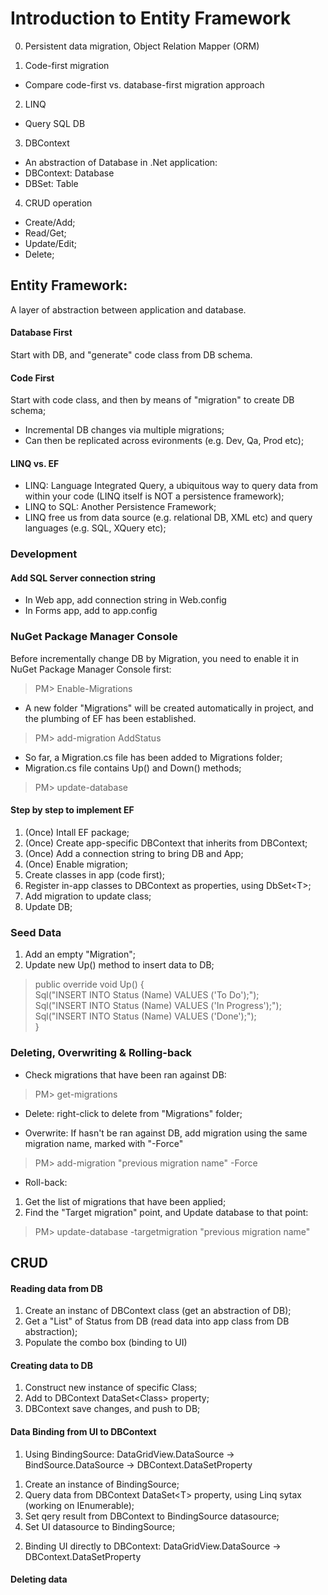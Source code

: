 # Introduction to Entity Framework
0. Persistent data migration, Object Relation Mapper (ORM)

1. Code-first migration
- Compare code-first vs. database-first migration approach

2. LINQ
- Query SQL DB

3. DBContext
- An abstraction of Database in .Net application:
- DBContext: Database
- DBSet: Table

4. CRUD operation
- Create/Add;
- Read/Get;
- Update/Edit;
- Delete;

## Entity Framework:
A layer of abstraction between application and database.

#### Database First
Start with DB, and "generate" code class from DB schema.

#### Code First
Start with code class, and then by means of "migration" to create DB schema;
- Incremental DB changes via multiple migrations;
- Can then be replicated across evironments (e.g. Dev, Qa, Prod etc);

#### LINQ vs. EF
- LINQ: Language Integrated Query, a ubiquitous way to query data from within your code (LINQ itself is NOT a persistence framework);
- LINQ to SQL: Another Persistence Framework;
- LINQ free us from data source (e.g. relational DB, XML etc) and query languages (e.g. SQL, XQuery etc);

### Development
#### Add SQL Server connection string
- In Web app, add connection string in Web.config
- In Forms app, add to app.config

### NuGet Package Manager Console 
Before incrementally change DB by Migration, you need to enable it in NuGet Package Manager Console first:
> PM> Enable-Migrations

* A new folder "Migrations" will be created automatically in project, and the plumbing of EF has been established.

> PM> add-migration AddStatus
* So far, a Migration.cs file has been added to Migrations folder;
* Migration.cs file contains Up() and Down() methods;

> PM> update-database

#### Step by step to implement EF
1. (Once) Intall EF package;
2. (Once) Create app-specific DBContext that inherits from DBContext;
3. (Once) Add a connection string to bring DB and App;
4. (Once) Enable migration;
5. Create classes in app (code first);
6. Register in-app classes to DBContext as properties, using DbSet\<T\>;
7. Add migration to update class;
8. Update DB;

### Seed Data
1. Add an empty "Migration";
2. Update new Up() method to insert data to DB;  
>public override void Up()
 {  
    Sql("INSERT INTO Status (Name) VALUES ('To Do');");  
    Sql("INSERT INTO Status (Name) VALUES ('In Progress');");  
    Sql("INSERT INTO Status (Name) VALUES ('Done');");  
}  

### Deleting, Overwriting & Rolling-back
- Check migrations that have been ran against DB:
> PM> get-migrations

- Delete: right-click to delete from "Migrations" folder;

- Overwrite: If hasn't be ran against DB, add migration using the same migration name, marked with "-Force"
> PM> add-migration "previous migration name" -Force

- Roll-back:
1. Get the list of migrations that have been applied;
2. Find the "Target migration" point, and Update database to that point:
> PM> update-database -targetmigration "previous migration name"  

## CRUD
#### Reading data from DB
1. Create an instanc of DBContext class (get an abstraction of DB);
2. Get a "List" of Status from DB (read data into app class from DB abstraction);
3. Populate the combo box (binding to UI)

#### Creating data to DB
1. Construct new instance of specific Class;
2. Add to DBContext DataSet\<Class\> property;
3. DBContext save changes, and push to DB;

#### Data Binding from UI to DBContext
1. Using BindingSource:
DataGridView.DataSource -> BindSource.DataSource -> DBContext.DataSetProperty
1) Create an instance of BindingSource;
2) Query data from DBContext DataSet\<T\> property, using Linq sytax (working on IEnumerable);
3) Set qery result from DBContext to BindingSource datasource;
4) Set UI datasource to BindingSource;

2. Binding UI directly to DBContext:
DataGridView.DataSource -> DBContext.DataSetProperty

#### Deleting data